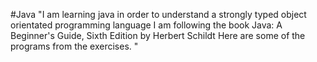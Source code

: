 #Java
"I am learning java in order to understand a strongly typed object orientated programming language
I am following the book Java: A Beginner's Guide, Sixth Edition by Herbert Schildt
Here are some of the programs from the exercises.
" 
